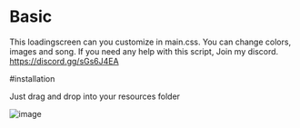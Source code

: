 # Basic
This loadingscreen can you customize in main.css. You can change colors, images and song. If you need any help with this script, Join my discord. https://discord.gg/sGs6J4EA

#installation

Just drag and drop into your resources folder


![image](https://github.com/Intercoolerdev/Loadscreen/assets/129444963/18a9c1eb-6b9c-4505-84cb-4da73109c5a0)


